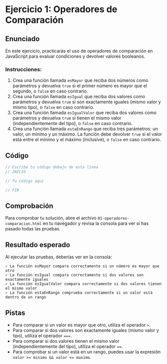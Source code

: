 # Ejercicio 1: Operadores de Comparación

## Enunciado

En este ejercicio, practicarás el uso de operadores de comparación en JavaScript para evaluar condiciones y devolver valores booleanos.

### Instrucciones:

1. Crea una función llamada `esMayor` que reciba dos números como parámetros y devuelva `true` si el primer número es mayor que el segundo, o `false` en caso contrario.
2. Crea una función llamada `esIgual` que reciba dos valores como parámetros y devuelva `true` si son exactamente iguales (mismo valor y mismo tipo), o `false` en caso contrario.
3. Crea una función llamada `esIgualValor` que reciba dos valores como parámetros y devuelva `true` si tienen el mismo valor (independientemente del tipo), o `false` en caso contrario.
4. Crea una función llamada `estaEnRango` que reciba tres parámetros: un valor, un mínimo y un máximo. La función debe devolver `true` si el valor está entre el mínimo y el máximo (inclusive), o `false` en caso contrario.

## Código

```javascript
// Escribe tu código debajo de esta línea
// INICIO

// Tu código aquí

// FIN
```

## Comprobación

Para comprobar tu solución, abre el archivo `01-operadores-comparacion.html` en tu navegador y revisa la consola para ver si has pasado todas las pruebas.

## Resultado esperado

Al ejecutar las pruebas, deberías ver en la consola:

```
✓ La función esMayor compara correctamente si un número es mayor que otro
✓ La función esIgual compara correctamente si dos valores son exactamente iguales
✓ La función esIgualValor compara correctamente si dos valores tienen el mismo valor
✓ La función estaEnRango comprueba correctamente si un valor está dentro de un rango
```

## Pistas

- Para comparar si un valor es mayor que otro, utiliza el operador `>`.
- Para comparar si dos valores son exactamente iguales (mismo valor y tipo), utiliza el operador `===`.
- Para comparar si dos valores tienen el mismo valor (independientemente del tipo), utiliza el operador `==`.
- Para comprobar si un valor está en un rango, puedes usar la expresión `valor >= minimo && valor <= maximo`.
